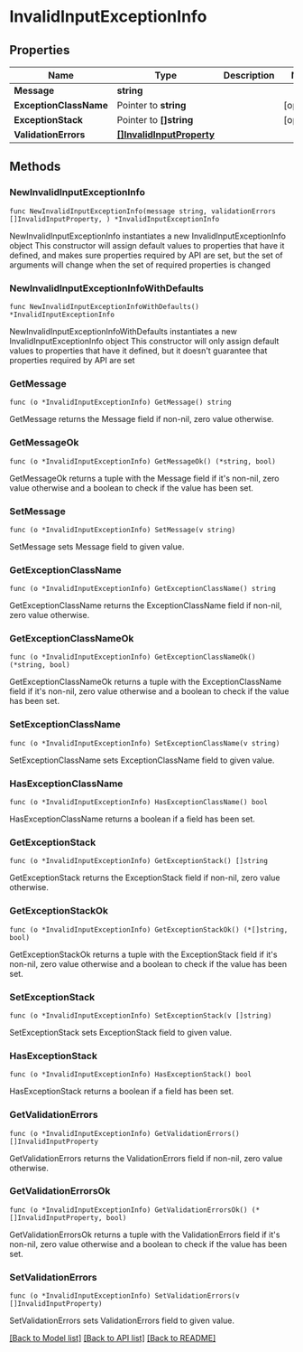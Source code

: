 # InvalidInputExceptionInfo

## Properties

Name | Type | Description | Notes
------------ | ------------- | ------------- | -------------
**Message** | **string** |  | 
**ExceptionClassName** | Pointer to **string** |  | [optional] 
**ExceptionStack** | Pointer to **[]string** |  | [optional] 
**ValidationErrors** | [**[]InvalidInputProperty**](InvalidInputProperty.md) |  | 

## Methods

### NewInvalidInputExceptionInfo

`func NewInvalidInputExceptionInfo(message string, validationErrors []InvalidInputProperty, ) *InvalidInputExceptionInfo`

NewInvalidInputExceptionInfo instantiates a new InvalidInputExceptionInfo object
This constructor will assign default values to properties that have it defined,
and makes sure properties required by API are set, but the set of arguments
will change when the set of required properties is changed

### NewInvalidInputExceptionInfoWithDefaults

`func NewInvalidInputExceptionInfoWithDefaults() *InvalidInputExceptionInfo`

NewInvalidInputExceptionInfoWithDefaults instantiates a new InvalidInputExceptionInfo object
This constructor will only assign default values to properties that have it defined,
but it doesn't guarantee that properties required by API are set

### GetMessage

`func (o *InvalidInputExceptionInfo) GetMessage() string`

GetMessage returns the Message field if non-nil, zero value otherwise.

### GetMessageOk

`func (o *InvalidInputExceptionInfo) GetMessageOk() (*string, bool)`

GetMessageOk returns a tuple with the Message field if it's non-nil, zero value otherwise
and a boolean to check if the value has been set.

### SetMessage

`func (o *InvalidInputExceptionInfo) SetMessage(v string)`

SetMessage sets Message field to given value.


### GetExceptionClassName

`func (o *InvalidInputExceptionInfo) GetExceptionClassName() string`

GetExceptionClassName returns the ExceptionClassName field if non-nil, zero value otherwise.

### GetExceptionClassNameOk

`func (o *InvalidInputExceptionInfo) GetExceptionClassNameOk() (*string, bool)`

GetExceptionClassNameOk returns a tuple with the ExceptionClassName field if it's non-nil, zero value otherwise
and a boolean to check if the value has been set.

### SetExceptionClassName

`func (o *InvalidInputExceptionInfo) SetExceptionClassName(v string)`

SetExceptionClassName sets ExceptionClassName field to given value.

### HasExceptionClassName

`func (o *InvalidInputExceptionInfo) HasExceptionClassName() bool`

HasExceptionClassName returns a boolean if a field has been set.

### GetExceptionStack

`func (o *InvalidInputExceptionInfo) GetExceptionStack() []string`

GetExceptionStack returns the ExceptionStack field if non-nil, zero value otherwise.

### GetExceptionStackOk

`func (o *InvalidInputExceptionInfo) GetExceptionStackOk() (*[]string, bool)`

GetExceptionStackOk returns a tuple with the ExceptionStack field if it's non-nil, zero value otherwise
and a boolean to check if the value has been set.

### SetExceptionStack

`func (o *InvalidInputExceptionInfo) SetExceptionStack(v []string)`

SetExceptionStack sets ExceptionStack field to given value.

### HasExceptionStack

`func (o *InvalidInputExceptionInfo) HasExceptionStack() bool`

HasExceptionStack returns a boolean if a field has been set.

### GetValidationErrors

`func (o *InvalidInputExceptionInfo) GetValidationErrors() []InvalidInputProperty`

GetValidationErrors returns the ValidationErrors field if non-nil, zero value otherwise.

### GetValidationErrorsOk

`func (o *InvalidInputExceptionInfo) GetValidationErrorsOk() (*[]InvalidInputProperty, bool)`

GetValidationErrorsOk returns a tuple with the ValidationErrors field if it's non-nil, zero value otherwise
and a boolean to check if the value has been set.

### SetValidationErrors

`func (o *InvalidInputExceptionInfo) SetValidationErrors(v []InvalidInputProperty)`

SetValidationErrors sets ValidationErrors field to given value.



[[Back to Model list]](../README.md#documentation-for-models) [[Back to API list]](../README.md#documentation-for-api-endpoints) [[Back to README]](../README.md)


